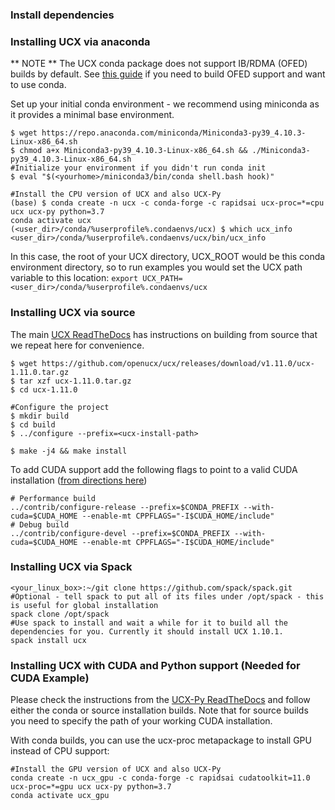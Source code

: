 ### Install dependencies

### Installing UCX via anaconda

** NOTE ** The UCX conda package does not support IB/RDMA (OFED) builds by default. See [this guide](https://ucx-py.readthedocs.io/en/latest/install.html#ucx-ofed) if you need to build OFED support and want to use conda.

Set up your initial conda environment - we recommend using miniconda as it provides a minimal base environment.
```
$ wget https://repo.anaconda.com/miniconda/Miniconda3-py39_4.10.3-Linux-x86_64.sh
$ chmod a+x Miniconda3-py39_4.10.3-Linux-x86_64.sh && ./Miniconda3-py39_4.10.3-Linux-x86_64.sh
#Initialize your environment if you didn't run conda init
$ eval "$(<yourhome>/miniconda3/bin/conda shell.bash hook)" 

#Install the CPU version of UCX and also UCX-Py
(base) $ conda create -n ucx -c conda-forge -c rapidsai ucx-proc=*=cpu ucx ucx-py python=3.7
conda activate ucx
(<user_dir>/conda/%userprofile%.condaenvs/ucx) $ which ucx_info
<user_dir>/conda/%userprofile%.condaenvs/ucx/bin/ucx_info
```
In this case, the root of your UCX directory, UCX_ROOT would be this conda environment directory, so to run examples you would set the UCX path variable to this location: `export UCX_PATH=<user_dir>/conda/%userprofile%.condaenvs/ucx`

### Installing UCX via source

The main [UCX ReadTheDocs](https://openucx.readthedocs.io/en/master/running.html#ucx-build-and-install) has instructions on building from source that we repeat here for convenience.

```
$ wget https://github.com/openucx/ucx/releases/download/v1.11.0/ucx-1.11.0.tar.gz
$ tar xzf ucx-1.11.0.tar.gz
$ cd ucx-1.11.0

#Configure the project
$ mkdir build
$ cd build
$ ../configure --prefix=<ucx-install-path>

$ make -j4 && make install
```

To add CUDA support add the following flags to point to a valid CUDA installation ([from directions here](https://ucx-py.readthedocs.io/en/latest/install.html))
```
# Performance build
../contrib/configure-release --prefix=$CONDA_PREFIX --with-cuda=$CUDA_HOME --enable-mt CPPFLAGS="-I$CUDA_HOME/include"
# Debug build
../contrib/configure-devel --prefix=$CONDA_PREFIX --with-cuda=$CUDA_HOME --enable-mt CPPFLAGS="-I$CUDA_HOME/include"
```

### Installing UCX via Spack

```
<your_linux_box>:~/git clone https://github.com/spack/spack.git
#Optional - tell spack to put all of its files under /opt/spack - this is useful for global installation
spack clone /opt/spack
#Use spack to install and wait a while for it to build all the dependencies for you. Currently it should install UCX 1.10.1.
spack install ucx
```

### Installing UCX with CUDA and Python support (Needed for CUDA Example)

Please check the instructions from the [UCX-Py ReadTheDocs](https://ucx-py.readthedocs.io/en/latest/install.html) and follow either the conda or source installation builds. Note that for source builds you need to specify the path of your working CUDA installation. 

With conda builds, you can use the ucx-proc metapackage to install GPU instead of CPU support:
```
#Install the GPU version of UCX and also UCX-Py
conda create -n ucx_gpu -c conda-forge -c rapidsai cudatoolkit=11.0 ucx-proc=*=gpu ucx ucx-py python=3.7
conda activate ucx_gpu
```
